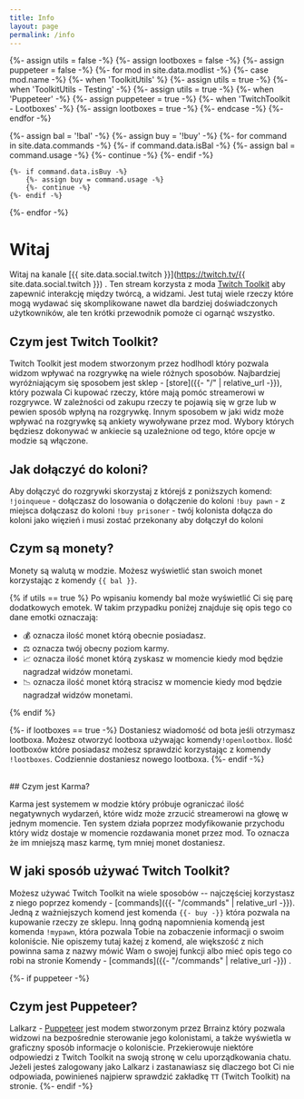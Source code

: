 ```yaml
---
title: Info
layout: page
permalink: /info
---
```


{%- assign utils = false -%}
{%- assign lootboxes = false -%}
{%- assign puppeteer = false -%}
{%- for mod in site.data.modlist -%}
    {%- case mod.name -%}
        {%- when 'ToolkitUtils' %}
            {%- assign utils = true -%}
        {%- when 'ToolkitUtils - Testing' -%}
            {%- assign utils = true -%}
        {%- when 'Puppeteer' -%}
            {%- assign puppeteer = true -%}
        {%- when 'TwitchToolkit - Lootboxes' -%}
            {%- assign lootboxes = true -%}
    {%- endcase -%}
{%- endfor -%}


{%- assign bal = '!bal' -%}
{%- assign buy = '!buy' -%}
{%- for command in site.data.commands -%}
    {%- if command.data.isBal -%}
        {%- assign bal = command.usage -%}
        {%- continue -%}
    {%- endif -%}

    {%- if command.data.isBuy -%}
        {%- assign buy = command.usage -%}
        {%- continue -%}
    {%- endif -%}
{%- endfor -%}

# Witaj

Witaj na kanale [{{ site.data.social.twitch }}](https://twitch.tv/{{ site.data.social.twitch }}) . Ten stream korzysta z moda [Twitch Toolkit](https://steamcommunity.com/sharedfiles/filedetails/?id=1718525787) aby zapewnić interakcję między twórcą, a widzami. Jest tutaj wiele rzeczy które mogą wydawać się skomplikowane nawet dla bardziej doświadczonych użytkowników, ale ten krótki przewodnik pomoże ci ogarnąć wszystko.

## Czym jest Twitch Toolkit?

Twitch Toolkit jest modem stworzonym przez hodlhodl który pozwala widzom wpływać na rozgrywkę na wiele różnych sposobów. Najbardziej wyróżniającym się sposobem jest sklep - [store]({{- "/" | relative_url -}}), który pozwala Ci kupować rzeczy, które mają pomóc streamerowi w rozgrywce. W zależności od zakupu rzeczy te pojawią się w grze lub w pewien sposób wpłyną na rozgrywkę. Innym sposobem w jaki widz może wpływać na rozgrywkę są ankiety wywoływane przez mod. Wybory których będziesz dokonywać w ankiecie są uzależnione od tego, które opcje w modzie są włączone.

## Jak dołączyć do koloni?
Aby dołączyć do rozgrywki skorzystaj z którejś z poniższych komend:
`!joinqueue` - dołączasz do losowania o dołączenie do koloni
`!buy pawn` - z miejsca dołączasz do koloni
`!buy prisoner` - twój kolonista dołącza do koloni jako więzień i musi zostać przekonany aby dołączył do koloni

## Czym są monety?

Monety są walutą w modzie. Możesz wyświetlić stan swoich monet korzystając z komendy `{{ bal }}`. 

{% if utils == true %}
Po wpisaniu komendy bal może wyświetlić Ci się parę dodatkowych emotek. W takim przypadku poniżej znajduje się opis tego co dane emotki oznaczają:

- 💰 oznacza ilość monet którą obecnie posiadasz.
- ⚖ oznacza twój obecny poziom karmy.
- 📈 oznacza ilość monet którą zyskasz w momencie kiedy mod będzie nagradzał widzów monetami.
- 📉 oznacza ilość monet którą stracisz w momencie kiedy mod będzie nagradzał widzów monetami.

{% endif %}


{%- if lootboxes == true -%}
Dostaniesz wiadomość od bota jeśli otrzymasz lootboxa. Możesz otworzyć lootboxa używając komendy`!openlootbox`. Ilość lootboxów które posiadasz możesz sprawdzić korzystając z komendy `!lootboxes`. Codziennie dostaniesz nowego lootboxa.
{%- endif -%}


<br/>
## Czym jest Karma?

Karma jest systemem w modzie który próbuje ograniczać ilość negatywnych wydarzeń, które widz może zrzucić streamerowi na głowę w jednym momencie. Ten system działa poprzez modyfikowanie przychodu który widz dostaje w momencie rozdawania monet przez mod. To oznacza że im mniejszą masz karmę, tym mniej monet dostaniesz. 

## W jaki sposób używać Twitch Toolkit?

Możesz używać Twitch Toolkit na wiele sposobów -- najczęściej korzystasz z niego poprzez komendy - [commands]({{- "/commands" | relative_url -}}). Jedną z ważniejszych komend jest komenda `{{- buy -}}` która pozwala na kupowanie rzeczy ze sklepu. Inną godną napomnienia komendą jest komenda `!mypawn`, która pozwala Tobie na zobaczenie informacji o swoim koloniście. Nie opiszemy tutaj każej z komend, ale większość z nich powinna sama z nazwy mówić Wam o swojej funkcji albo mieć opis tego co robi na stronie Komendy - [commands]({{- "/commands" | relative_url -}}) .


{%- if puppeteer -%}
<br/>
## Czym jest Puppeteer?

Lalkarz - [Puppeteer](https://steamcommunity.com/sharedfiles/filedetails/?id=2057192142) jest modem stworzonym przez Brrainz który pozwala widzowi na bezpośrednie sterowanie jego kolonistami, a także wyświetla w graficzny sposób informacje o koloniście. Przekierowuje niektóre odpowiedzi z Twitch Toolkit na swoją stronę w celu uporządkowania chatu. Jeżeli jesteś zalogowany jako Lalkarz i zastanawiasz się dlaczego bot Ci nie odpowiada, powinieneś najpierw sprawdzić zakładkę `TT` (Twitch Toolkit)  na  stronie.
{%- endif -%}
